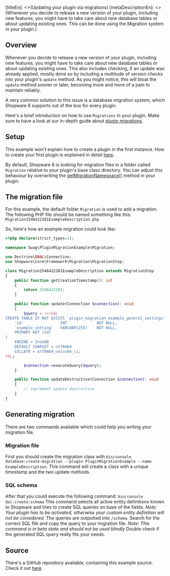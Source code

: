 [titleEn]: <>(Updating your plugin via migrations)
[metaDescriptionEn]: <>(Whenever you decide to release a new version of your plugin, including new features, you might have to take care about new database tables or about updating existing ones. This can be done using the Migration system in your plugin.)

## Overview

Whenever you decide to release a new version of your plugin, including new features, you might have to take
care about new database tables or about updating existing ones.
This also includes checking, if an update was already applied, mostly done so by including a multitude of
version checks into your plugin's `update` method.
As you might notice, this will bloat the `update` method sooner or later, becoming more and more of a pain to
maintain reliably.

A very common solution to this issue is a database migration system, which Shopware 6 supports out of the box
for every plugin.

Here's a brief introduction on how to use `Migrations` in your plugin.
Make sure to have a look at our in-depth guide about [plugin migrations](./../2-internals/4-plugins/080-plugin-migrations.md).

## Setup

This example won't explain how to create a plugin in the first instance.
How to create your first plugin is explained in detail [here](./../2-internals/4-plugins/010-plugin-quick-start.md).

By default, Shopware 6 is looking for migration files in a folder called `Migration` relative to your plugin's base class directory.
You can adjust this behaviour by overwriting the [getMigrationNamespace()](./../2-internals/4-plugins/020-plugin-base-class.md#getMigrationNamespace) method in your plugin.

## The migration file

For this example, the default folder `Migration` is used to add a migration.
The following PHP file should be named something like this: `Migration1546422281ExampleDescription.php`

So, here's how an example migration could look like:
```php
<?php declare(strict_types=1);

namespace Swag\PluginMigrationExample\Migration;

use Doctrine\DBAL\Connection;
use Shopware\Core\Framework\Migration\MigrationStep;

class Migration1546422281ExampleDescription extends MigrationStep
{
    public function getCreationTimestamp(): int
    {
        return 1546422281;
    }

    public function update(Connection $connection): void
    {
        $query = <<<SQL
CREATE TABLE IF NOT EXISTS `plugin_migration_example_general_settings` (
    `id`                INT             NOT NULL,
    `example_setting`   VARCHAR(255)    NOT NULL,
    PRIMARY KEY (id)
)
    ENGINE = InnoDB
    DEFAULT CHARSET = utf8mb4
    COLLATE = utf8mb4_unicode_ci;
SQL;

        $connection->executeQuery($query);
    }

    public function updateDestructive(Connection $connection): void
    {
        // implement update destructive
    }
}
```

## Generating migration
There are two commands available which could help you writing your migration file.

### Migration file
First you should create the migration class with `bin/console database:create-migration --plugin PluginMigrationExample --name ExampleDescription`.
This command will create a class with a unique timestamp and the two update methods.

### SQL schema
After that you could execute the following command: `bin/console dal:create:schema`
This command selects all active entity definitions known to Shopware and tries to create SQL queries on base of the fields.
*Note: Your plugin has to be activated, otherwise your custom entity definition will not be considered.*
The queries are outputted into `/schema`.
Search for the correct SQL file and copy the query to your migration file. 
*Note: This command is in beta state and should not be used blindly*
Double check if the generated SQL query really fits your needs.

## Source

There's a GitHub repository available, containing this example source.
Check it out [here](https://github.com/shopware/swag-docs-plugin-migration-example).
